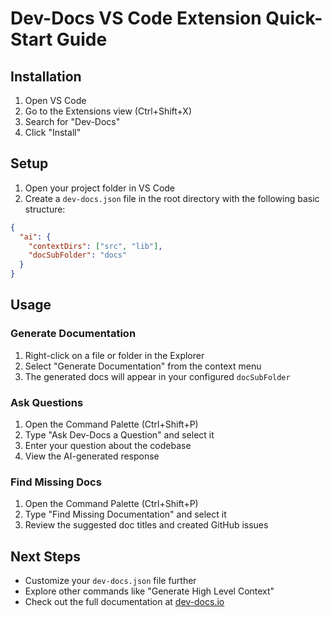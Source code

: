 # Dev-Docs VS Code Extension Quick-Start Guide

## Installation

1. Open VS Code
2. Go to the Extensions view (Ctrl+Shift+X)
3. Search for "Dev-Docs"
4. Click "Install"

## Setup

1. Open your project folder in VS Code
2. Create a `dev-docs.json` file in the root directory with the following basic structure:

```json
{
  "ai": {
    "contextDirs": ["src", "lib"],
    "docSubFolder": "docs"
  }
}
```

## Usage

### Generate Documentation

1. Right-click on a file or folder in the Explorer
2. Select "Generate Documentation" from the context menu
3. The generated docs will appear in your configured `docSubFolder`

### Ask Questions

1. Open the Command Palette (Ctrl+Shift+P)
2. Type "Ask Dev-Docs a Question" and select it
3. Enter your question about the codebase
4. View the AI-generated response

### Find Missing Docs

1. Open the Command Palette (Ctrl+Shift+P) 
2. Type "Find Missing Documentation" and select it
3. Review the suggested doc titles and created GitHub issues

## Next Steps

- Customize your `dev-docs.json` file further
- Explore other commands like "Generate High Level Context"
- Check out the full documentation at [dev-docs.io](https://dev-docs.io)